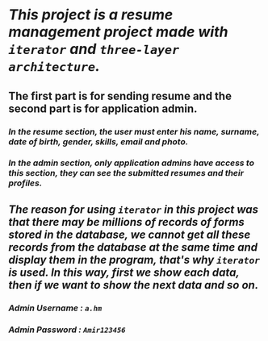 # *This project is a resume management project made with `iterator` and `three-layer architecture`.*

## The first part is for sending resume and the second part is for application admin.

### _In the resume section, the user must enter his name, surname, date of birth, gender, skills, email and photo._

### _In the admin section, only application admins have access to this section, they can see the submitted resumes and their profiles._

## _The reason for using `iterator` in this project was that there may be millions of records of forms stored in the database, we cannot get all these records from the database at the same time and display them in the program, that's why `iterator` is used. In this way, first we show each data, then if we want to show the next data and so on._


### *Admin Username : `a.hm`*

### *Admin Password : `Amir123456`*